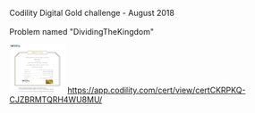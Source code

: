 Codility Digital Gold challenge - August 2018<br /><br />
Problem named "DividingTheKingdom"


<img src="cert.png" style="width:100px;" alt="cert shot"/>
<a target="_blank" href="https://app.codility.com/cert/view/certCKRPKQ-CJZBRMTQRH4WU8MU/">https://app.codility.com/cert/view/certCKRPKQ-CJZBRMTQRH4WU8MU/</a>
